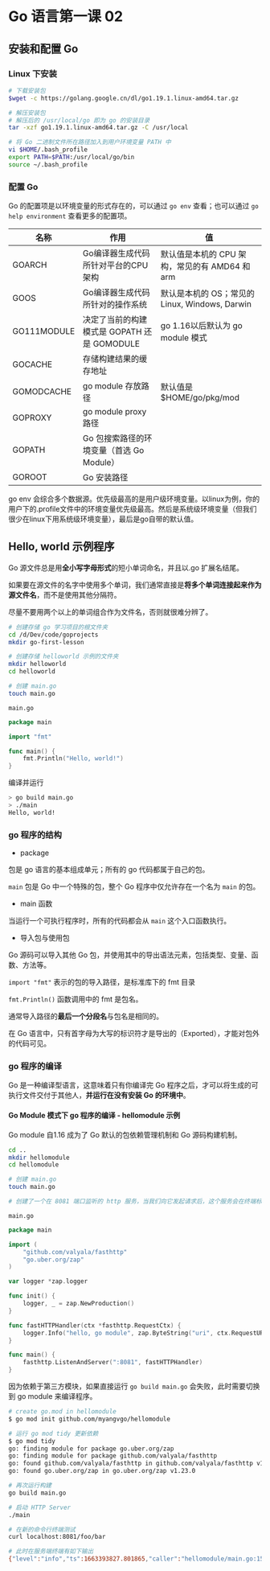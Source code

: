 # Go 语言第一课 02

## 安装和配置 Go

### Linux 下安装

```sh
# 下载安装包
$wget -c https://golang.google.cn/dl/go1.19.1.linux-amd64.tar.gz

# 解压安装包
# 解压后的 /usr/local/go 即为 go 的安装目录
tar -xzf go1.19.1.linux-amd64.tar.gz -C /usr/local

# 将 Go 二进制文件所在路径加入到用户环境变量 PATH 中
vi $HOME/.bash_profile
export PATH=$PATH:/usr/local/go/bin
source ~/.bash_profile
```

### 配置 Go

Go 的配置项是以环境变量的形式存在的，可以通过 `go env` 查看；也可以通过 `go help environment` 查看更多的配置项。

| 名称        | 作用                                        | 值                                             |
| ----------- | ------------------------------------------- | ---------------------------------------------- |
| GOARCH      | Go编译器生成代码所针对平台的CPU架构         | 默认值是本机的 CPU 架构，常见的有 AMD64 和 arm |
| GOOS        | Go编译器生成代码所针对的操作系统            | 默认是本机的 OS；常见的 Linux, Windows, Darwin |
| GO111MODULE | 决定了当前的构建模式是 GOPATH 还是 GOMODULE | go 1.16以后默认为 go module 模式               |
| GOCACHE     | 存储构建结果的缓存地址                      |                                                |
| GOMODCACHE  | go module 存放路径                          | 默认值是 $HOME/go/pkg/mod                      |
| GOPROXY     | go module proxy 路径                        |                                                |
| GOPATH      | Go 包搜索路径的环境变量（首选 Go Module）   |                                                |
| GOROOT      | Go 安装路径                                 |                                                |

go env 会综合多个数据源。优先级最高的是用户级环境变量。以linux为例，你的用户下的.profile文件中的环境变量优先级最高。然后是系统级环境变量（但我们很少在linux下用系统级环境变量），最后是go自带的默认值。

## Hello, world 示例程序

Go 源文件总是用**全小写字母形式**的短小单词命名，并且以.go 扩展名结尾。

如果要在源文件的名字中使用多个单词，我们通常直接是**将多个单词连接起来作为源文件名**，而不是使用其他分隔符。

尽量不要用两个以上的单词组合作为文件名，否则就很难分辨了。

```sh
# 创建存储 go 学习项目的根文件夹
cd /d/Dev/code/goprojects
mkdir go-first-lesson

# 创建存储 helloworld 示例的文件夹
mkdir helloworld
cd helloworld

# 创建 main.go
touch main.go
```

`main.go`

```go
package main

import "fmt"

func main() {
	fmt.Println("Hello, world!")
}
```

编译并运行

```sh
> go build main.go
> ./main
Hello, world!
```

### go 程序的结构

* package

包是 go 语言的基本组成单元；所有的 go 代码都属于自己的包。

`main` 包是 Go 中一个特殊的包，整个 Go 程序中仅允许存在一个名为 `main` 的包。

* main 函数

当运行一个可执行程序时，所有的代码都会从 `main` 这个入口函数执行。

* 导入包与使用包

Go 源码可以导入其他 Go 包，并使用其中的导出语法元素，包括类型、变量、函数、方法等。

`import "fmt"` 表示的包的导入路径，是标准库下的 fmt 目录

`fmt.Println()` 函数调用中的 fmt 是包名。

通常导入路径的**最后一个分段名**与包名是相同的。

在 Go 语言中，只有首字母为大写的标识符才是导出的（Exported），才能对包外的代码可见。

### go 程序的编译

Go 是一种编译型语言，这意味着只有你编译完 Go 程序之后，才可以将生成的可执行文件交付于其他人，**并运行在没有安装 Go 的环境中**。

#### Go Module 模式下 go 程序的编译 - hellomodule 示例

Go module 自1.16 成为了 Go 默认的包依赖管理机制和 Go 源码构建机制。

```sh
cd ..
mkdir hellomodule
cd hellomodule

# 创建 main.go
touch main.go

# 创建了一个在 8081 端口监听的 http 服务，当我们向它发起请求后，这个服务会在终端标准输出上输出一段访问日志
```

`main.go`

```go
package main

import (
	"github.com/valyala/fasthttp"
    "go.uber.org/zap"
)

var logger *zap.logger

func init() {
    logger, _ = zap.NewProduction()
}

func fastHTTPHandler(ctx *fasthttp.RequestCtx) {
    logger.Info("hello, go module", zap.ByteString("uri", ctx.RequestURI()))    
}

func main() {
    fasthttp.ListenAndServer(":8081", fastHTTPHandler)
}
```

因为依赖于第三方模块，如果直接运行 `go build main.go` 会失败，此时需要切换到 go module 来编译程序。

```sh
# create go.mod in hellomodule
$ go mod init github.com/myangvgo/hellomodule

# 运行 go mod tidy 更新依赖
$ go mod tidy
go: finding module for package go.uber.org/zap
go: finding module for package github.com/valyala/fasthttp
go: found github.com/valyala/fasthttp in github.com/valyala/fasthttp v1.40.0
go: found go.uber.org/zap in go.uber.org/zap v1.23.0

# 再次运行构建
go build main.go

# 启动 HTTP Server
./main

# 在新的命令行终端测试
curl localhost:8081/foo/bar

# 此时在服务端终端有如下输出
{"level":"info","ts":1663393827.801865,"caller":"hellomodule/main.go:15","msg":"hello, go module","uri":"/foo/bar"}
```



